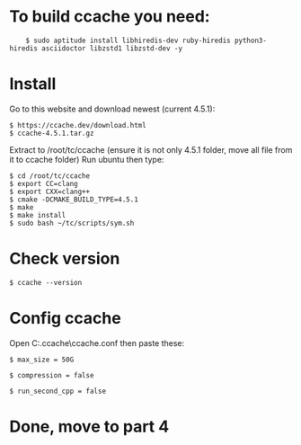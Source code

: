 # To build ccache you need:
    	$ sudo aptitude install libhiredis-dev ruby-hiredis python3-hiredis asciidoctor libzstd1 libzstd-dev -y
      
# Install
  
  Go to this website and download newest (current 4.5.1):
    
    $ https://ccache.dev/download.html
    $ ccache-4.5.1.tar.gz

  Extract to /root/tc/ccache (ensure it is not only 4.5.1 folder, move all file from it to ccache folder)
  Run ubuntu then type:
  
  	$ cd /root/tc/ccache
	$ export CC=clang
	$ export CXX=clang++
	$ cmake -DCMAKE_BUILD_TYPE=4.5.1
	$ make
	$ make install
	$ sudo bash ~/tc/scripts/sym.sh


# Check version

	$ ccache --version
	
# Config ccache 


Open C:\.ccache\ccache.conf then paste these:


	$ max_size = 50G

	$ compression = false

	$ run_second_cpp = false



# Done, move to part 4
